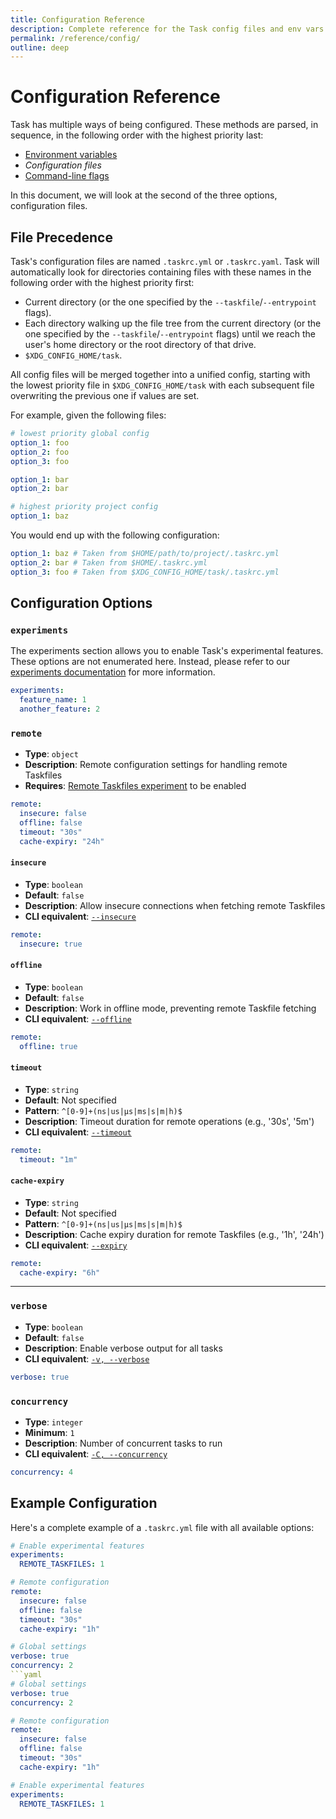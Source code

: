 ```yaml
---
title: Configuration Reference
description: Complete reference for the Task config files and env vars
permalink: /reference/config/
outline: deep
---
```


# Configuration Reference

Task has multiple ways of being configured. These methods are parsed, in
sequence, in the following order with the highest priority last:

- [Environment variables](./environment.md)
- _Configuration files_
- [Command-line flags](./cli.md)

In this document, we will look at the second of the three options, configuration
files.

## File Precedence

Task's configuration files are named `.taskrc.yml` or `.taskrc.yaml`. Task will
automatically look for directories containing files with these names in the
following order with the highest priority first:

- Current directory (or the one specified by the `--taskfile`/`--entrypoint`
  flags).
- Each directory walking up the file tree from the current directory (or the one
  specified by the `--taskfile`/`--entrypoint` flags) until we reach the user's
  home directory or the root directory of that drive.
- `$XDG_CONFIG_HOME/task`.

All config files will be merged together into a unified config, starting with
the lowest priority file in `$XDG_CONFIG_HOME/task` with each subsequent file
overwriting the previous one if values are set.

For example, given the following files:

```yaml [$XDG_CONFIG_HOME/task/.taskrc.yml]
# lowest priority global config
option_1: foo
option_2: foo
option_3: foo
```

```yaml [$HOME/.taskrc.yml]
option_1: bar
option_2: bar
```

```yaml [$HOME/path/to/project/.taskrc.yml]
# highest priority project config
option_1: baz
```

You would end up with the following configuration:

```yaml
option_1: baz # Taken from $HOME/path/to/project/.taskrc.yml
option_2: bar # Taken from $HOME/.taskrc.yml
option_3: foo # Taken from $XDG_CONFIG_HOME/task/.taskrc.yml
```

## Configuration Options

### `experiments`

The experiments section allows you to enable Task's experimental features. These
options are not enumerated here. Instead, please refer to our
[experiments documentation](../experiments/index.md) for more information.

```yaml
experiments:
  feature_name: 1
  another_feature: 2
```

### `remote` <Badge type="warning" text="Remote experimentation" />

- **Type**: `object`
- **Description**: Remote configuration settings for handling remote Taskfiles
- **Requires**: [Remote Taskfiles experiment](../experiments/remote-taskfiles.md) to be enabled

```yaml
remote:
  insecure: false
  offline: false
  timeout: "30s"
  cache-expiry: "24h"
```

#### `insecure`

- **Type**: `boolean`
- **Default**: `false`
- **Description**: Allow insecure connections when fetching remote Taskfiles
- **CLI equivalent**: [`--insecure`](./cli.md#--insecure)

```yaml
remote:
  insecure: true
```

#### `offline`

- **Type**: `boolean`
- **Default**: `false`
- **Description**: Work in offline mode, preventing remote Taskfile fetching
- **CLI equivalent**: [`--offline`](./cli.md#--offline)

```yaml
remote:
  offline: true
```

#### `timeout`

- **Type**: `string`
- **Default**: Not specified
- **Pattern**: `^[0-9]+(ns|us|µs|ms|s|m|h)$`
- **Description**: Timeout duration for remote operations (e.g., '30s', '5m')
- **CLI equivalent**: [`--timeout`](./cli.md#--timeout-duration)

```yaml
remote:
  timeout: "1m"
```

#### `cache-expiry`

- **Type**: `string`
- **Default**: Not specified
- **Pattern**: `^[0-9]+(ns|us|µs|ms|s|m|h)$`
- **Description**: Cache expiry duration for remote Taskfiles (e.g., '1h', '24h')
- **CLI equivalent**: [`--expiry`](./cli.md#--expiry-duration)

```yaml
remote:
  cache-expiry: "6h"
```

----

### `verbose`

- **Type**: `boolean`
- **Default**: `false`
- **Description**: Enable verbose output for all tasks
- **CLI equivalent**: [`-v, --verbose`](./cli.md#-v---verbose)

```yaml
verbose: true
```

### `concurrency`

- **Type**: `integer`
- **Minimum**: `1`
- **Description**: Number of concurrent tasks to run
- **CLI equivalent**: [`-C, --concurrency`](./cli.md#-c---concurrency-number)

```yaml
concurrency: 4
```

## Example Configuration

Here's a complete example of a `.taskrc.yml` file with all available options:

```yaml
# Enable experimental features
experiments:
  REMOTE_TASKFILES: 1

# Remote configuration
remote:
  insecure: false
  offline: false
  timeout: "30s"
  cache-expiry: "1h"

# Global settings
verbose: true
concurrency: 2
```yaml
# Global settings
verbose: true
concurrency: 2

# Remote configuration
remote:
  insecure: false
  offline: false
  timeout: "30s"
  cache-expiry: "1h"

# Enable experimental features
experiments:
  REMOTE_TASKFILES: 1
